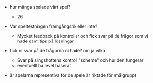 
- hur många spelade vårt spel?
	- 26
- Var speltestningen framgångsrik eller inte?
	- Mycket feedback på kontroller och fick svar på de frågor som vi hade samt tips på lösningar
- fick ni svar på de frågorna ni hade? om ja vilka
	- Svar på slingshottens kontroll "scheme" och hur den fungerar
	- eventuellt ha level baserat

- är spelarna representiva för de spele är riktade för (målgrupp)